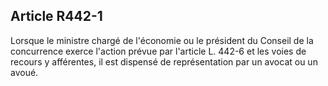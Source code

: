Article R442-1
----
Lorsque le ministre chargé de l'économie ou le président du Conseil de la
concurrence exerce l'action prévue par l'article L. 442-6 et les voies de
recours y afférentes, il est dispensé de représentation par un avocat ou un
avoué.

